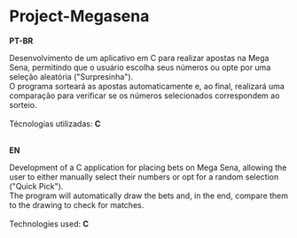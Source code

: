 # Project-Megasena

<strong>PT-BR</strong>

Desenvolvimento de um aplicativo em C para realizar apostas na Mega Sena, permitindo que o usuário escolha seus números ou opte por uma seleção aleatória ("Surpresinha").
<br>
O programa sorteará as apostas automaticamente e, ao final, realizará uma comparação para verificar se os números selecionados correspondem ao sorteio.
<br><br>
Técnologias utilizadas: <strong>C</strong>
<br><br>

<strong>EN</strong>

Development of a C application for placing bets on Mega Sena, allowing the user to either manually select their numbers or opt for a random selection ("Quick Pick"). 
<br>
The program will automatically draw the bets and, in the end, compare them to the drawing to check for matches.
<br><br>
Technologies used: <strong>C</strong>
